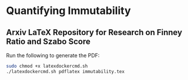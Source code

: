 # Quantifying Immutability
## Arxiv LaTeX Repository for Research on Finney Ratio and Szabo Score



Run the following to generate the PDF:
```sh
sudo chmod +x latexdockercmd.sh 
./latexdockercmd.sh pdflatex immutability.tex
```

